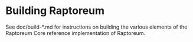 Building Raptoreum
================

See doc/build-*.md for instructions on building the various
elements of the Raptoreum Core reference implementation of Raptoreum.
